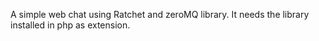 A simple web chat using Ratchet and zeroMQ library. It needs the library installed in php as extension.
